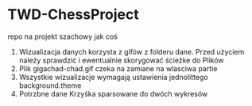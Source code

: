 # TWD-ChessProject
repo na projekt szachowy jak coś




1. Wizualizacja danych korzysta z gifów z folderu dane. Przed użyciem należy sprawdzić i ewentualnie skorygować ścieżke do Plików
2. Plik gigachad-chad.gif czeka na zamiane na wlasciwa partie
3. Wszystkie wizualizacje wymagają ustawienia jednolittego background.theme
4. Potrzbne dane Krzyśka sparsowane do dwóch wykresów

